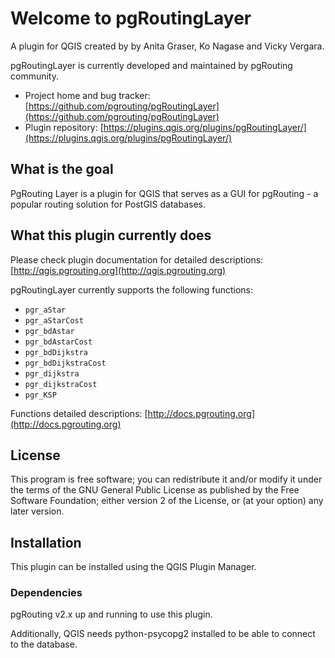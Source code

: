 # Welcome to pgRoutingLayer

A plugin for QGIS created by by Anita Graser, Ko Nagase and Vicky Vergara.

pgRoutingLayer is currently developed and maintained by pgRouting community.

- Project home and bug tracker: [https://github.com/pgrouting/pgRoutingLayer](https://github.com/pgrouting/pgRoutingLayer)
- Plugin repository: [https://plugins.qgis.org/plugins/pgRoutingLayer/](https://plugins.qgis.org/plugins/pgRoutingLayer/)

## What is the goal

PgRouting Layer is a plugin for QGIS that serves as a GUI for pgRouting - a popular routing solution for PostGIS databases.

## What this plugin currently does

Please check plugin documentation for detailed descriptions: [http://qgis.pgrouting.org](http://qgis.pgrouting.org)

pgRoutingLayer currently supports the following functions:

- `pgr_aStar`
- `pgr_aStarCost`
- `pgr_bdAstar`
- `pgr_bdAstarCost`
- `pgr_bdDijkstra`
- `pgr_bdDijkstraCost`
- `pgr_dijkstra`
- `pgr_dijkstraCost`
- `pgr_KSP`

Functions detailed descriptions: [http://docs.pgrouting.org](http://docs.pgrouting.org)


## License

This program is free software; you can redistribute it and/or modify
it under the terms of the GNU General Public License as published by
the Free Software Foundation; either version 2 of the License, or
(at your option) any later version.

## Installation

This plugin can be installed using the QGIS Plugin Manager.

### Dependencies

pgRouting v2.x up and running to use this plugin.

Additionally, QGIS needs python-psycopg2 installed to be able to connect to the database.
